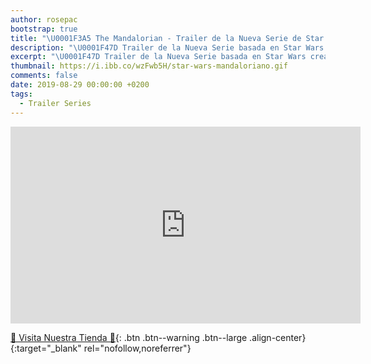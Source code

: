 ```yaml
---
author: rosepac
bootstrap: true
title: "\U0001F3A5 The Mandalorian - Trailer de la Nueva Serie de Star Wars"
description: "\U0001F47D Trailer de la Nueva Serie basada en Star Wars creada por Disney: The Mandalorian"
excerpt: "\U0001F47D Trailer de la Nueva Serie basada en Star Wars creada por Disney: The Mandalorian"
thumbnail: https://i.ibb.co/wzFwb5H/star-wars-mandaloriano.gif
comments: false
date: 2019-08-29 00:00:00 +0200
tags:
  - Trailer Series
---
```


<iframe width="560" height="315" src="https://www.youtube.com/embed/aOC8E8z_ifw" frameborder="0" allow="accelerometer; autoplay; encrypted-media; gyroscope; picture-in-picture" allowfullscreen></iframe>

[🎁 Visita Nuestra Tienda 🎁](https://www.amazon.es/shop/cibercursos){: .btn .btn--warning .btn--large .align-center}{:target="_blank" rel="nofollow,noreferrer"}